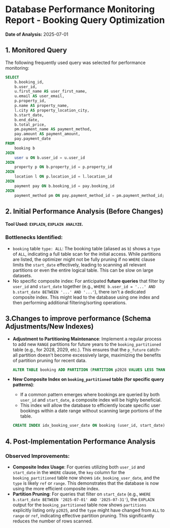 # Database Performance Monitoring Report - Booking Query Optimization

**Date of Analysis:** 2025-07-01

## 1. Monitored Query

The following frequently used query was selected for performance monitoring:

```sql
SELECT
    b.booking_id,
    b.user_id,
    u.first_name AS user_first_name,
    u.email AS user_email,
    p.property_id,
    p.name AS property_name,
    l.city AS property_location_city,
    b.start_date,
    b.end_date,
    b.total_price,
    pm.payment_name AS payment_method,
    pay.amount AS payment_amount,
    pay.payment_date
FROM
    booking b
JOIN
    user u ON b.user_id = u.user_id
JOIN
    property p ON b.property_id = p.property_id
JOIN
    location l ON p.location_id = l.location_id
JOIN
    payment pay ON b.booking_id = pay.booking_id
JOIN
    payment_method pm ON pay.payment_method_id = pm.payment_method_id;
```

## 2. Initial Performance Analysis (Before Changes)

#### Tool Used: `EXPLAIN`, `EXPLAIN ANALYZE`.

### Bottlenecks Identified:

- `booking` table `type: ALL`: The booking table (aliased as `b`) shows a `type` of `ALL`, indicating a full table scan for the initial access. While partitions are listed, the optimizer might not be fully pruning if no `WHERE` clause limits the `start_date` effectively, leading to scanning all relevant partitions or even the entire logical table. This can be slow on large datasets.
- No specific composite index: For anticipated **future queries** that filter by `user_id` and `start_date` together (e.g., `WHERE b.user_id = '...' AND b.start_date BETWEEN '...' AND '...'`), there isn't a dedicated composite index. This might lead to the database using one index and then performing additional filtering/sorting operations.

## 3.Changes to improve performance (Schema Adjustments/New Indexes)

- **Adjustment to Partitioning Maintenance**: Implement a regular process to add new `RANGE` partitions for future years to the `booking_partitioned` table (e.g., for 2028, 2029, etc.). This ensures that the `p_future` catch-all partition doesn't become excessively large, maximizing the benefits of partition pruning for recent data.

  ```sql
  ALTER TABLE booking ADD PARTITION (PARTITION p2028 VALUES LESS THAN (2029));
  ```

- **New Composite Index on `booking_partitioned` table (for specific query patterns)**:
  - If a common pattern emerges where bookings are queried by both `user_id` and `start_date`, a composite index will be highly beneficial.
  - This index will allow the database to efficiently locate specific user bookings within a date range without scanning large portions of the table.
  ```sql
  CREATE INDEX idx_booking_user_date ON booking (user_id, start_date);
  ```

## 4. Post-Implementation Performance Analysis

### Observed Improvements:

- **Composite Index Usage**: For queries utilizing both `user_id` and `start_date` in the `WHERE` clause, the `key` column for the `booking_partitioned` table now shows `idx_booking_user_date`, and the `type` is likely `ref` or `range`. This demonstrates that the database is now using the more efficient composite index.
- **Partition Pruning**: For queries that filter on `start_date` (e.g., `WHERE b.start_date BETWEEN '2025-07-01' AND '2025-07-31'`), the `EXPLAIN` output for the `booking_partitioned` table now shows `partitions` explicitly listing only `p2025`, and the `type` might have changed from `ALL` to `range` or `ref`, indicating effective partition pruning. This significantly reduces the number of rows scanned.
